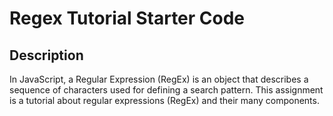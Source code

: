 # Regex Tutorial Starter Code

## Description 

In JavaScript, a Regular Expression (RegEx) is an object that describes a sequence of characters used for defining a search pattern. This assignment is a tutorial about regular expressions (RegEx) and their many components. 

